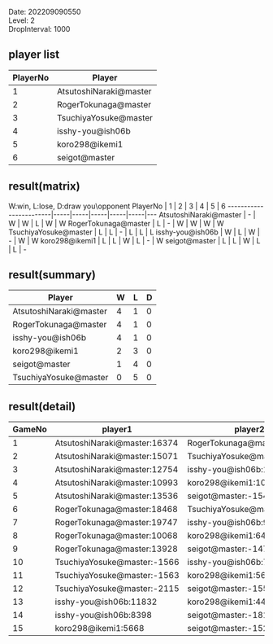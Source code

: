 Date: 202209090550  
Level: 2  
DropInterval: 1000  
## player list
PlayerNo  |  Player
----------|------------------------
1         |  AtsutoshiNaraki@master
2         |  RogerTokunaga@master
3         |  TsuchiyaYosuke@master
4         |  isshy-you@ish06b
5         |  koro298@ikemi1
6         |  seigot@master
## result(matrix)
W:win, L:lose, D:draw
you\opponent PlayerNo   |  1  |  2  |  3  |  4  |  5  |  6
------------------------|-----|-----|-----|-----|-----|---
AtsutoshiNaraki@master  |  -  |  W  |  W  |  L  |  W  |  W
RogerTokunaga@master    |  L  |  -  |  W  |  W  |  W  |  W
TsuchiyaYosuke@master   |  L  |  L  |  -  |  L  |  L  |  L
isshy-you@ish06b        |  W  |  L  |  W  |  -  |  W  |  W
koro298@ikemi1          |  L  |  L  |  W  |  L  |  -  |  W
seigot@master           |  L  |  L  |  W  |  L  |  L  |  -
## result(summary)
Player                  |  W  |  L  |  D
------------------------|-----|-----|---
AtsutoshiNaraki@master  |  4  |  1  |  0
RogerTokunaga@master    |  4  |  1  |  0
isshy-you@ish06b        |  4  |  1  |  0
koro298@ikemi1          |  2  |  3  |  0
seigot@master           |  1  |  4  |  0
TsuchiyaYosuke@master   |  0  |  5  |  0
## result(detail)
GameNo  |  player1                       |  player2
--------|--------------------------------|-----------------------------
1       |  AtsutoshiNaraki@master:16374  |  RogerTokunaga@master:14608
2       |  AtsutoshiNaraki@master:15071  |  TsuchiyaYosuke@master:-1626
3       |  AtsutoshiNaraki@master:12754  |  isshy-you@ish06b:15257
4       |  AtsutoshiNaraki@master:10993  |  koro298@ikemi1:10029
5       |  AtsutoshiNaraki@master:13536  |  seigot@master:-1549
6       |  RogerTokunaga@master:18468    |  TsuchiyaYosuke@master:-1536
7       |  RogerTokunaga@master:19747    |  isshy-you@ish06b:9883
8       |  RogerTokunaga@master:10068    |  koro298@ikemi1:6494
9       |  RogerTokunaga@master:13928    |  seigot@master:-1471
10      |  TsuchiyaYosuke@master:-1566   |  isshy-you@ish06b:7584
11      |  TsuchiyaYosuke@master:-1563   |  koro298@ikemi1:5614
12      |  TsuchiyaYosuke@master:-2115   |  seigot@master:-1551
13      |  isshy-you@ish06b:11832        |  koro298@ikemi1:4486
14      |  isshy-you@ish06b:8398         |  seigot@master:-1811
15      |  koro298@ikemi1:5668           |  seigot@master:-1522
